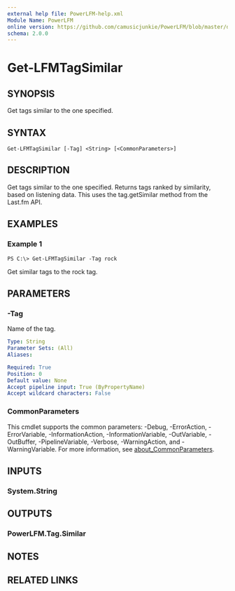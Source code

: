 ```yaml
---
external help file: PowerLFM-help.xml
Module Name: PowerLFM
online version: https://github.com/camusicjunkie/PowerLFM/blob/master/docs/Get-LFMTagSimilar.md
schema: 2.0.0
---
```


# Get-LFMTagSimilar

## SYNOPSIS
Get tags similar to the one specified.

## SYNTAX

```
Get-LFMTagSimilar [-Tag] <String> [<CommonParameters>]
```

## DESCRIPTION
Get tags similar to the one specified.
Returns tags ranked by similarity, based on listening data.
This uses the tag.getSimilar method from the Last.fm API.

## EXAMPLES

### Example 1
```
PS C:\> Get-LFMTagSimilar -Tag rock
```

Get similar tags to the rock tag.

## PARAMETERS

### -Tag
Name of the tag.

```yaml
Type: String
Parameter Sets: (All)
Aliases:

Required: True
Position: 0
Default value: None
Accept pipeline input: True (ByPropertyName)
Accept wildcard characters: False
```

### CommonParameters
This cmdlet supports the common parameters: -Debug, -ErrorAction, -ErrorVariable, -InformationAction, -InformationVariable, -OutVariable, -OutBuffer, -PipelineVariable, -Verbose, -WarningAction, and -WarningVariable. For more information, see [about_CommonParameters](http://go.microsoft.com/fwlink/?LinkID=113216).

## INPUTS

### System.String
## OUTPUTS

### PowerLFM.Tag.Similar
## NOTES

## RELATED LINKS
